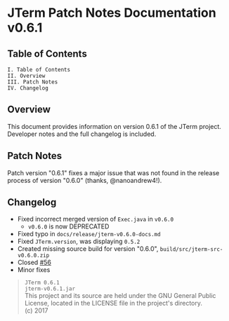 # JTerm Patch Notes Documentation v0.6.1

## Table of Contents
```
I. Table of Contents  
II. Overview  
III. Patch Notes  
IV. Changelog  
```

## Overview
This document provides information on version 0.6.1 of the JTerm project. Developer notes and the full changelog is included.

## Patch Notes
Patch version "0.6.1" fixes a major issue that was not found in the release process of version "0.6.0" (thanks, @nanoandrew4!).

## Changelog
- Fixed incorrect merged version of `Exec.java` in `v0.6.0`
	- `v0.6.0` is now DEPRECATED
- Fixed typo in `docs/release/jterm-v0.6.0-docs.md`
- Fixed `JTerm.version`, was displaying `0.5.2`
- Created missing source build for version "0.6.0", `build/src/jterm-src-v0.6.0.zip`
- Closed [#56](https://github.com/Sergix/JTerm/issues/56)
- Minor fixes

> `JTerm 0.6.1`  
> `jterm-v0.6.1.jar`  
> This project and its source are held under the GNU General Public License, located in the LICENSE file in the project's directory.  
> (c) 2017  
